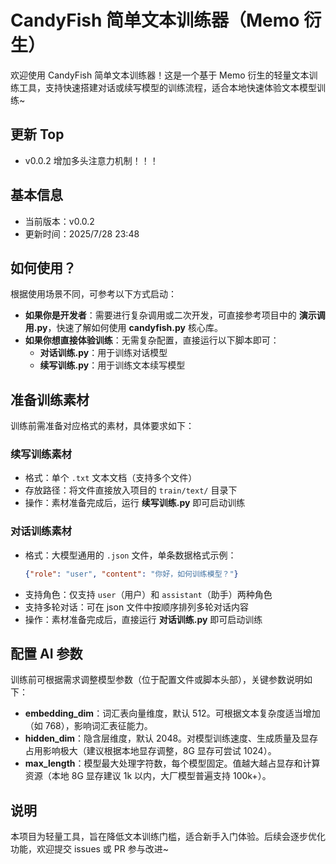 # CandyFish 简单文本训练器（Memo 衍生）

欢迎使用 CandyFish 简单文本训练器！这是一个基于 Memo 衍生的轻量文本训练工具，支持快速搭建对话或续写模型的训练流程，适合本地快速体验文本模型训练~

## 更新 Top
- v0.0.2 增加多头注意力机制！！！

## 基本信息
- 当前版本：v0.0.2
- 更新时间：2025/7/28 23:48


## 如何使用？
根据使用场景不同，可参考以下方式启动：

- **如果你是开发者**：需要进行复杂调用或二次开发，可直接参考项目中的 **演示调用.py**，快速了解如何使用 **candyfish.py** 核心库。
- **如果你想直接体验训练**：无需复杂配置，直接运行以下脚本即可：
  - **对话训练.py**：用于训练对话模型
  - **续写训练.py**：用于训练文本续写模型


## 准备训练素材
训练前需准备对应格式的素材，具体要求如下：

### 续写训练素材
- 格式：单个 `.txt` 文本文档（支持多个文件）
- 存放路径：将文件直接放入项目的 `train/text/` 目录下
- 操作：素材准备完成后，运行 **续写训练.py** 即可启动训练


### 对话训练素材
- 格式：大模型通用的 `.json` 文件，单条数据格式示例：
  ```json
  {"role": "user", "content": "你好，如何训练模型？"}
  ```
- 支持角色：仅支持 `user`（用户）和 `assistant`（助手）两种角色
- 支持多轮对话：可在 json 文件中按顺序排列多轮对话内容
- 操作：素材准备完成后，直接运行 **对话训练.py** 即可启动训练


## 配置 AI 参数
训练前可根据需求调整模型参数（位于配置文件或脚本头部），关键参数说明如下：

- **embedding_dim**：词汇表向量维度，默认 512。可根据文本复杂度适当增加（如 768），影响词汇表征能力。
- **hidden_dim**：隐含层维度，默认 2048。对模型训练速度、生成质量及显存占用影响极大（建议根据本地显存调整，8G 显存可尝试 1024）。
- **max_length**：模型最大处理字符数，每个模型固定。值越大越占显存和计算资源（本地 8G 显存建议 1k 以内，大厂模型普遍支持 100k+）。


## 说明
本项目为轻量工具，旨在降低文本训练门槛，适合新手入门体验。后续会逐步优化功能，欢迎提交 issues 或 PR 参与改进~
